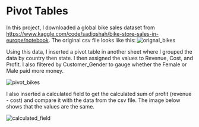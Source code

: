 # Pivot Tables
In this project, I downloaded a global bike sales dataset from https://www.kaggle.com/code/sadiqshah/bike-store-sales-in-europe/notebook.
The original csv file looks like this:
![orignal_bikes](https://github.com/joemremoto/data-analytics-portfolio/assets/170858816/be135121-a16e-4d38-a1c0-313fbf14be1e)

Using this data, I inserted a pivot table in another sheet where I grouped the data by country then state. I then assigned the values to Revenue, Cost, and Profit. I also filtered by Customer_Gender to gauge whether the Female or Male paid more money.

![pivot_bikes](https://github.com/joemremoto/data-analytics-portfolio/assets/170858816/e54b54c3-77a6-486f-89ef-d100e1688304)

I also inserted a calculated field to get the calculated sum of profit (revenue - cost) and compare it with the data from the csv file. The image below shows that
the values are the same.

![calculated_field](https://github.com/joemremoto/data-analytics-portfolio/assets/170858816/6063bbb4-950c-4ec4-b129-499d51566aa5)
